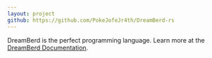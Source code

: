 ```yaml
---
layout: project
github: https://github.com/PokeJofeJr4th/DreamBerd-rs
---
```


DreamBerd is the perfect programming language. Learn more at the [DreamBerd Documentation](https://github.com/TodePond/DreamBerd).

